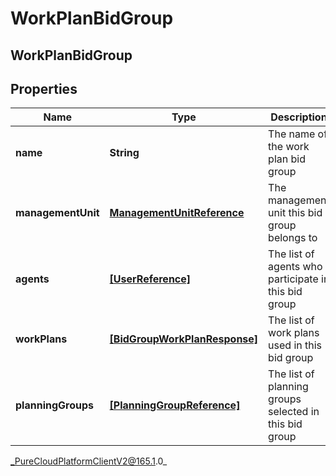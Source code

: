 # WorkPlanBidGroup

## WorkPlanBidGroup

## Properties

|Name | Type | Description | Notes|
|------------ | ------------- | ------------- | -------------|
| **name** | **String** | The name of the work plan bid group | |
| **managementUnit** | [**ManagementUnitReference**](ManagementUnitReference) | The management unit this bid group belongs to | |
| **agents** | [**[UserReference]**]([UserReference]) | The list of agents who participate in this bid group | |
| **workPlans** | [**[BidGroupWorkPlanResponse]**]([BidGroupWorkPlanResponse]) | The list of work plans used in this bid group | |
| **planningGroups** | [**[PlanningGroupReference]**]([PlanningGroupReference]) | The list of planning groups selected in this bid group | |



_PureCloudPlatformClientV2@165.1.0_

